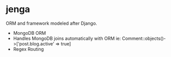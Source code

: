 jenga
=====

ORM and framework modeled after Django.
- MongoDB ORM
- Handles MongoDB joins automatically with ORM ie: Comment::objects()->['post.blog.active' => true]
- Regex Routing
